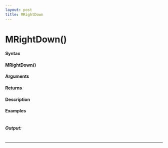 ```yaml
---
layout: post
title: MRightDown
---
```


# MRightDown()


#### Syntax

#### MRightDown()

#### Arguments

#### Returns

#### Description

#### Examples

```

```

##### Output:

```

```

---